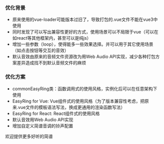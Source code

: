 ### 优化背景
- 原来使用的vue-loader可能版本过旧了，导致打包的.vue文件不能在vue3中使用
- 同时发现了可以写出兼容性更好的方式，使用场景可以不局限于vue（可以在如react等其他框架内，甚至可以是纯js）
- 增加一些参数（loop），使得能多一些效果选择。并可以用于其它使用场景（如点击按钮等交互的音效）
- 默认音效由原来的音频文件资源改为用Web Audio API实现，减少各种打包方案差异造成找不到默认音频文件的麻烦

### 优化方案
- commonEasyRing类：函数调用式的使用风格，实例化后可以在任意架构下使用
- EasyRing for Vue: Vue组件式的使用风格（为了版本兼容性考虑，把原来.vue文件的模板语法写法，换成更通用的渲染函数写法）
- EasyRing for React: React组件式的使用风格
- 默认音效用Web Audio API实现
- 增加自定义简谱音调的铃声配置

欢迎提供更多好听的简谱